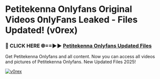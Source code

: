 # Petitekenna Onlyfans Original Videos 0nlyFans Leaked - Files Updated! (v0rex)

<h3>🔴 CLICK HERE 🌐==►► <a href="https://tinyurl.com/ehrbuxhb" rel="nofollow">Petitekenna Onlyfans Updated Files</a></h3>

Get Petitekenna Onlyfans and all content. Now you can access all videos and pictures of Petitekenna Onlyfans. New Updated Files 2025!

[![v0rex](https://i.imgur.com/lVYEuWS.gif)](https://tinyurl.com/ehrbuxhb)

